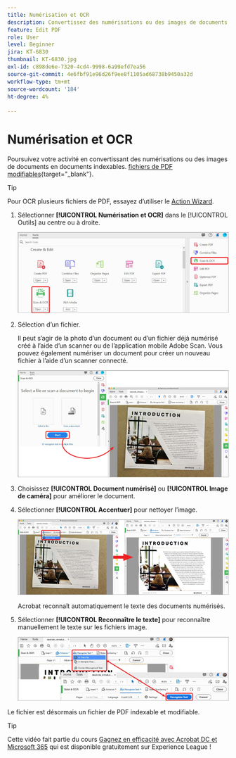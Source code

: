 ```yaml
---
title: Numérisation et OCR
description: Convertissez des numérisations ou des images de documents en fichiers de PDF indexables et modifiables, et ajustez la qualité du fichier obtenu
feature: Edit PDF
role: User
level: Beginner
jira: KT-6830
thumbnail: KT-6830.jpg
exl-id: c898de6e-7320-4cd4-9998-6a99efd7ea56
source-git-commit: 4e6fbf91e96d26f9ee8f1105ad68738b9450a32d
workflow-type: tm+mt
source-wordcount: '184'
ht-degree: 4%

---
```


# Numérisation et OCR

Poursuivez votre activité en convertissant des numérisations ou des images de documents en documents indexables. [fichiers de PDF modifiables](https://www.adobe.com/fr/acrobat/online/pdf-editor.html){target="_blank"}.

>[!TIP]
>
>Pour OCR plusieurs fichiers de PDF, essayez d’utiliser le [Action Wizard](../advanced-tasks/action.md).

1. Sélectionner **[!UICONTROL Numérisation et OCR]** dans le [!UICONTROL Outils] au centre ou à droite.

   ![Étape de numérisation 1](../assets/Scan_1.png)

1. Sélection d’un fichier.

   Il peut s’agir de la photo d’un document ou d’un fichier déjà numérisé créé à l’aide d’un scanner ou de l’application mobile Adobe Scan. Vous pouvez également numériser un document pour créer un nouveau fichier à l’aide d’un scanner connecté.

   ![Étape de numérisation 2](../assets/Scan_2.png)

1. Choisissez **[!UICONTROL Document numérisé]** ou **[!UICONTROL Image de caméra]** pour améliorer le document.

1. Sélectionner **[!UICONTROL Accentuer]** pour nettoyer l’image.

   ![Étape de numérisation 3](../assets/Scan_3.png)

   Acrobat reconnaît automatiquement le texte des documents numérisés.

1. Sélectionner **[!UICONTROL Reconnaître le texte]** pour reconnaître manuellement le texte sur les fichiers image.

   ![Étape de numérisation 4](../assets/Scan_4.png)

Le fichier est désormais un fichier de PDF indexable et modifiable.

>[!TIP]
>
>Cette vidéo fait partie du cours [Gagnez en efficacité avec Acrobat DC et Microsoft 365](https://experienceleague.adobe.com/?recommended=Acrobat-U-1-2021.microsoft365) qui est disponible gratuitement sur Experience League !
